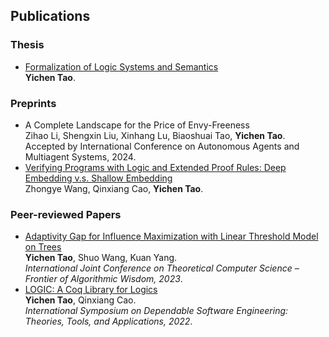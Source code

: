 <!-- (Asterisk denotes equal contribution) -->
## Publications

### Thesis
- [Formalization of Logic Systems and Semantics](https://ychtao.github.io/files/thesis.pdf)
<br>**Yichen Tao**.

### Preprints
- A Complete Landscape for the Price of Envy-Freeness
<br>Zihao Li, Shengxin Liu, Xinhang Lu, Biaoshuai Tao, **Yichen Tao**.
<br>Accepted by International Conference on Autonomous Agents and Multiagent Systems, 2024.
- [Verifying Programs with Logic and Extended Proof Rules: Deep Embedding v.s. Shallow Embedding](https://ychtao.github.io/files/2310.17616.pdf)
<br>Zhongye Wang, Qinxiang Cao, **Yichen Tao**.

### Peer-reviewed Papers
- [Adaptivity Gap for Influence Maximization with Linear Threshold Model on Trees](https://ychtao.github.io/files/ijtcs'23.pdf)
<br>**Yichen Tao**, Shuo Wang, Kuan Yang.
<br>*International Joint Conference on Theoretical Computer Science – Frontier of Algorithmic Wisdom, 2023*.
- [LOGIC: A Coq Library for Logics](https://ychtao.github.io/files/setta'22.pdf)
<br>**Yichen Tao**, Qinxiang Cao.
<br>*International Symposium on Dependable Software Engineering: Theories, Tools, and Applications, 2022*.
